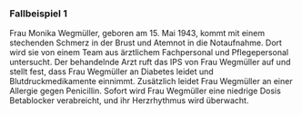 ### Fallbeispiel 1
Frau Monika Wegmüller, geboren am 15. Mai 1943, kommt mit einem stechenden Schmerz in der Brust und Atemnot in die Notaufnahme. Dort wird sie von einem Team aus ärztlichem Fachpersonal und Pflegepersonal untersucht. Der behandelnde Arzt ruft das IPS von Frau Wegmüller auf und stellt fest, dass Frau Wegmüller an Diabetes leidet und Blutdruckmedikamente einnimmt. Zusätzlich leidet Frau Wegmüller an einer Allergie gegen Penicillin. Sofort wird Frau Wegmüller eine niedrige Dosis Betablocker verabreicht, und ihr Herzrhythmus wird überwacht.
